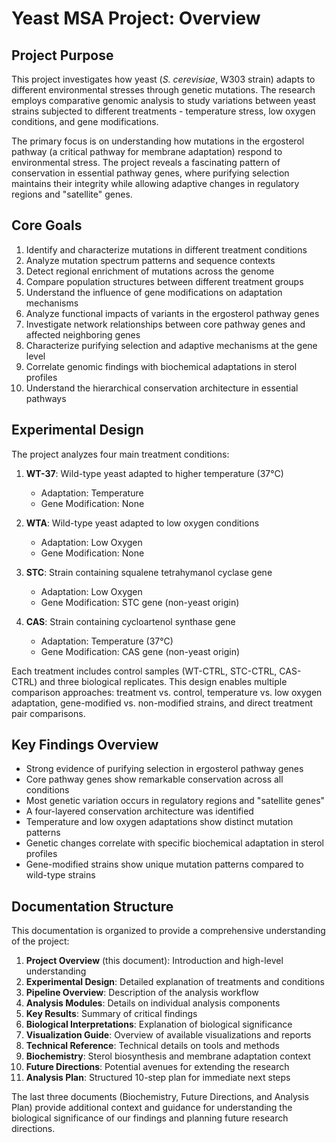 # Yeast MSA Project: Overview

## Project Purpose

This project investigates how yeast (*S. cerevisiae*, W303 strain) adapts to different environmental stresses through genetic mutations. The research employs comparative genomic analysis to study variations between yeast strains subjected to different treatments - temperature stress, low oxygen conditions, and gene modifications.

The primary focus is on understanding how mutations in the ergosterol pathway (a critical pathway for membrane adaptation) respond to environmental stress. The project reveals a fascinating pattern of conservation in essential pathway genes, where purifying selection maintains their integrity while allowing adaptive changes in regulatory regions and "satellite" genes.

## Core Goals

1. Identify and characterize mutations in different treatment conditions
2. Analyze mutation spectrum patterns and sequence contexts
3. Detect regional enrichment of mutations across the genome
4. Compare population structures between different treatment groups
5. Understand the influence of gene modifications on adaptation mechanisms
6. Analyze functional impacts of variants in the ergosterol pathway genes
7. Investigate network relationships between core pathway genes and affected neighboring genes
8. Characterize purifying selection and adaptive mechanisms at the gene level
9. Correlate genomic findings with biochemical adaptations in sterol profiles
10. Understand the hierarchical conservation architecture in essential pathways

## Experimental Design

The project analyzes four main treatment conditions:

1. **WT-37**: Wild-type yeast adapted to higher temperature (37°C)
   - Adaptation: Temperature
   - Gene Modification: None

2. **WTA**: Wild-type yeast adapted to low oxygen conditions
   - Adaptation: Low Oxygen
   - Gene Modification: None

3. **STC**: Strain containing squalene tetrahymanol cyclase gene
   - Adaptation: Low Oxygen
   - Gene Modification: STC gene (non-yeast origin)

4. **CAS**: Strain containing cycloartenol synthase gene
   - Adaptation: Temperature (37°C)
   - Gene Modification: CAS gene (non-yeast origin)

Each treatment includes control samples (WT-CTRL, STC-CTRL, CAS-CTRL) and three biological replicates. This design enables multiple comparison approaches: treatment vs. control, temperature vs. low oxygen adaptation, gene-modified vs. non-modified strains, and direct treatment pair comparisons.

## Key Findings Overview

- Strong evidence of purifying selection in ergosterol pathway genes
- Core pathway genes show remarkable conservation across all conditions
- Most genetic variation occurs in regulatory regions and "satellite genes"
- A four-layered conservation architecture was identified
- Temperature and low oxygen adaptations show distinct mutation patterns
- Genetic changes correlate with specific biochemical adaptation in sterol profiles
- Gene-modified strains show unique mutation patterns compared to wild-type strains

## Documentation Structure

This documentation is organized to provide a comprehensive understanding of the project:

1. **Project Overview** (this document): Introduction and high-level understanding
2. **Experimental Design**: Detailed explanation of treatments and conditions
3. **Pipeline Overview**: Description of the analysis workflow
4. **Analysis Modules**: Details on individual analysis components
5. **Key Results**: Summary of critical findings
6. **Biological Interpretations**: Explanation of biological significance
7. **Visualization Guide**: Overview of available visualizations and reports
8. **Technical Reference**: Technical details on tools and methods
9. **Biochemistry**: Sterol biosynthesis and membrane adaptation context
10. **Future Directions**: Potential avenues for extending the research
11. **Analysis Plan**: Structured 10-step plan for immediate next steps

The last three documents (Biochemistry, Future Directions, and Analysis Plan) provide additional context and guidance for understanding the biological significance of our findings and planning future research directions.